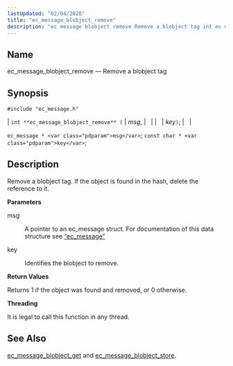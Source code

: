 ```yaml
---
lastUpdated: "02/04/2020"
title: "ec_message_blobject_remove"
description: "ec message blobject remove Remove a blobject tag int ec message blobject remove msg key ec message msg const char key Remove a blobject tag If the object is found in the hash delete the reference to it msg A pointer to an ec message struct For documentation of this..."
---
```


<a name="apis.ec_message_blobject_remove"></a> 
## Name

ec_message_blobject_remove — Remove a blobject tag

## Synopsis

`#include "ec_message.h"`

| `int **ec_message_blobject_remove** (` | <var class="pdparam">msg</var>, |   |
|   | <var class="pdparam">key</var>`)`; |   |

`ec_message * <var class="pdparam">msg</var>`;
`const char * <var class="pdparam">key</var>`;<a name="idp47834928"></a> 
## Description

Remove a blobject tag. If the object is found in the hash, delete the reference to it.

**<a name="idp47836208"></a> Parameters**

<dl class="variablelist">

<dt>msg</dt>

<dd>

A pointer to an ec_message struct. For documentation of this data structure see [“ec_message”](/momentum/3/3-api/structs-ec-message)

</dd>

<dt>key</dt>

<dd>

Identifies the blobject to remove.

</dd>

</dl>

**<a name="idp47841392"></a> Return Values**

Returns 1 if the object was found and removed, or 0 otherwise.

**<a name="idp47842352"></a> Threading**

It is legal to call this function in any thread.

<a name="idp47843456"></a> 
## See Also

[ec_message_blobject_get](/momentum/3/3-api/apis-ec-message-blobject-get) and [ec_message_blobject_store](/momentum/3/3-api/apis-ec-message-blobject-store).